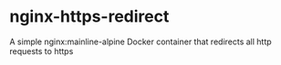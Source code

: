 nginx-https-redirect
====================

A simple nginx:mainline-alpine Docker container that redirects all http requests to https
